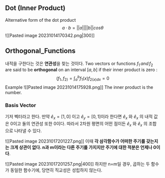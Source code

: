 ## Dot (Inner Product)
Alternative form of the dot product
$$a\cdot b = \left\vert\left\vert a \right\vert\right\vert\left\vert\left\vert b \right\vert\right\vert cos\theta$$
![[Pasted image 20231014170342.png|300]]

## Orthogonal_Functions
내적을 구한다는 것은 **연관성**을 찾는 것이다.
Two vectors or functions $f_{1}\, and \, f_2$ are said to be **orthogonal** on an interval $\left[ a,b \right]$ if their inner product is zero :
$$(f_1,f_{2)}= \int_a^b{f_1(x)f_{2(x)dx}}=0$$
Example
![[Pasted image 20231014175928.png]]
The inner product is the number.

### Basis Vector
기저 벡터라고 한다.
만약 $\hat e_{x}= [1, 0]$ 이고 $\hat e_y=[0,1]$이라 한다면  $\hat e_{x}$ 와 $\hat e_{x}$ 의 내적 값은 0이고 둘의 연관성 또한 0이다.
따라서 2차원 평면의 어떤 점이든  $\hat e_{x}$ 와 $\hat e_{x}$ 의 조합으로 나타낼 수 있다.

![[Pasted image 20231017201227.png]]
이때 **각 삼각함수가 어떠한 주기를 갖는지는 크게 상관이 없다.
n과 m이라는 다른 주기를 가지지만 주기에 대한 적분은 언제나 0이다**.

![[Pasted image 20231017201257.png|400]]
하지만 n=m일 경우, 곱하는 두 함수가 동일한 함수기에, 당연히 직교성은 성립하지 않는다.

